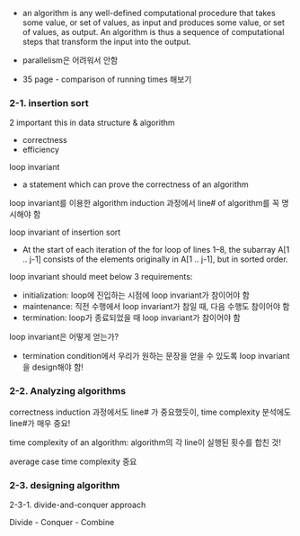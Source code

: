 
- an algorithm is any well-defined computational procedure that takes
some value, or set of values, as input and produces some value, or set of values, as
output. An algorithm is thus a sequence of computational steps that transform the
input into the output.

- parallelism은 어려워서 안함

- 35 page - comparison of running times 해보기

### 2-1. insertion sort

2 important this in data structure & algorithm

- correctness
- efficiency

loop invariant
- a statement which can prove the correctness of an algorithm

loop invariant를 이용한 algorithm induction 과정에서 line# of algorithm를 꼭 명시해야 함

loop invariant of insertion sort

- At the start of each iteration of the for loop of lines 1–8, the subarray
A[1 .. j-1] consists of the elements originally in A[1 .. j-1], but in sorted
order.

loop invariant should meet below 3 requirements:

- initialization: loop에 진입하는 시점에 loop invariant가 참이어야 함
- maintenance: 직전 수행에서 loop invariant가 참일 때, 다음 수행도 참이어야 함
- termination: loop가 종료되었을 때 loop invariant가 참이어야 함

loop invariant은 어떻게 얻는가?
- termination condition에서 우리가 원하는 문장을 얻을 수 있도록 loop invariant을 design해야 함!

### 2-2. Analyzing algorithms

correctness induction 과정에서도 line# 가 중요했듯이, time complexity 분석에도 line#가 매우 중요!

time complexity of an algorithm: algorithm의 각 line이 실행된 횟수를 합친 것!

average case time complexity 중요

### 2-3. designing algorithm

2-3-1. divide-and-conquer approach

Divide - Conquer - Combine

